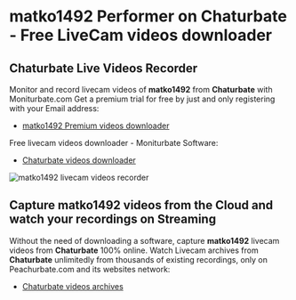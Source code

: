 # matko1492 Performer on Chaturbate - Free LiveCam videos downloader

## Chaturbate Live Videos Recorder

Monitor and record livecam videos of **matko1492** from **Chaturbate** with Moniturbate.com
Get a premium trial for free by just and only registering with your Email address:
* [matko1492 Premium videos downloader](https://moniturbate.com/request-demo-licence-key.html)

Free livecam videos downloader - Moniturbate Software:
* [Chaturbate videos downloader](https://moniturbate.com/moniturbate-download-software.html)

![matko1492 livecam videos recorder](https://peachurnet.com/templates/moniturbate-software.png)


## Capture matko1492 videos from the Cloud and watch your recordings on Streaming

Without the need of downloading a software, capture **matko1492** livecam videos from **Chaturbate** 100% online.
Watch Livecam archives from **Chaturbate** unlimitedly from thousands of existing recordings, only on Peachurbate.com and its websites network:
* [Chaturbate videos archives](https://peachurnet.com/)